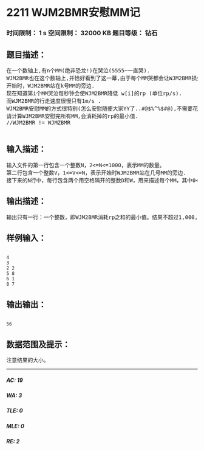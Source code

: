 # 2211 WJM2BMR安慰MM记   
### 时间限制： 1 s     空间限制： 32000 KB     题目等级： 钻石  
## 题目描述：  

<pre>
在一个数轴上,有n个MM(绝非恐龙!)在哭泣(5555~一直哭).
WJM2BMR也在这个数轴上,并恰好看到了这一幕,由于每个MM哭都会让WJM2BMR损失一定的rp,于是WJM2BMR有必要去安慰她们.(真命苦啊 T.T)
开始时，WJM2BMR站在k号MM的旁边.
现在知道第i个MM哭泣每秒钟会使WJM2BMR降低 w[i]的rp (单位rp/s).
而WJM2BMR的行走速度很慢只有1m/s .
WJM2BMR安慰MM的方式很特别(怎么安慰随便大家YY了..#@$%^%$#@),不需要花费时间.
请计算WJM2BMR安慰完所有MM,会消耗掉的rp的最小值.
//WJM2BMR != WJMZBMR
 
</pre>
  
  
## 输入描述：  

<pre>
输入文件的第一行包含一个整数N，2<=N<=1000，表示MM的数量。  
第二行包含一个整数V，1<=V<=N，表示开始时WJM2BMR站在几号MM的旁边.  
接下来的N行中，每行包含两个用空格隔开的整数D和W，用来描述每个MM，其中0<=D<=1000，0<=W<=1000。D表示MM在数轴上的位置(单位: m)，W表示每秒钟会使WJM2BMR降低W的rp。
</pre>
  
  
## 输出描述：  

<pre>
输出只有一行：一个整数，即WJM2BMR消耗rp之和的最小值。结果不超过1,000,000,000。
</pre>
  
  
## 样例输入：  

<pre><code>
4  
3  
2 2  
5 8  
6 1  
8 7
</code></pre>
  
  
## 输出输出：  

<pre><code>
56
</code></pre>
  
  
## 数据范围及提示：  

<pre>
注意结果的大小。
</pre>
  
  
***  

##### AC: 19  
##### WA: 3  
##### TLE: 0  
##### MLE: 0  
##### RE: 2  
